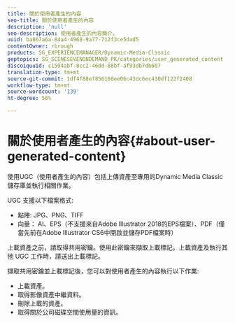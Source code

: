 ```yaml
---
title: 關於使用者產生的內容
seo-title: 關於使用者產生的內容
description: 'null'
seo-description: 使用者產生的內容簡介。
uuid: ba867a6a-84a4-4968-9a77-712f3ce5dad5
contentOwner: rbrough
products: SG_EXPERIENCEMANAGER/Dynamic-Media-Classic
geptopics: SG_SCENESEVENONDEMAND_PK/categories/user_generated_content
discoiquuid: c1594abf-8cc2-46dd-88bf-af93db7db607
translation-type: tm+mt
source-git-commit: 1df4f88ef856160ee06c43dc6ec430df122f2408
workflow-type: tm+mt
source-wordcount: '139'
ht-degree: 56%

---
```



# 關於使用者產生的內容{#about-user-generated-content}

使用UGC（使用者產生的內容）包括上傳資產至專用的Dynamic Media Classic儲存庫並執行相關作業。

UGC 支援以下檔案格式:

* 點陣: JPG、PNG、TIFF
* 向量： AI、EPS（不支援來自Adobe Illustrator 2018的EPS檔案）、PDF（僅當先前在Adobe Illustrator CS6中開啟並儲存PDF檔案時）

上載資產之前，請取得共用密鑰。使用此密鑰來擷取上載標記。上載資產及執行其他 UGC 工作時，請送出上載標記。

擷取共用密鑰並上載標記後，您可以對使用者產生的內容執行以下作業:

* 上載資產。
* 取得影像資產中繼資料。
* 刪除上載的資產。
* 取得關於公司磁碟空間使用量的資訊。

